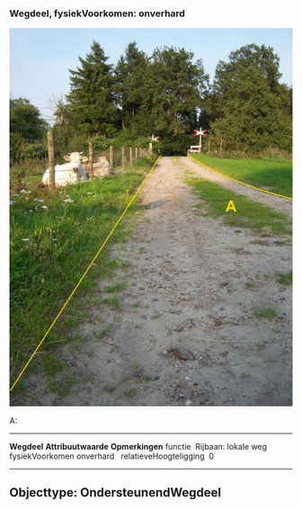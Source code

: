 <div>

### Wegdeel, fysiekVoorkomen: onverhard

![](media/image27.jpg)

A:

  ------------------------ ---------------------- -----------------
  **Wegdeel**              **Attribuutwaarde**    **Opmerkingen**
  functie                   Rijbaan: lokale weg    
  fysiekVoorkomen          onverhard               
  relatieveHoogteligging    0                      
  ------------------------ ---------------------- -----------------

Objecttype: OndersteunendWegdeel
--------------------------------

</div>
